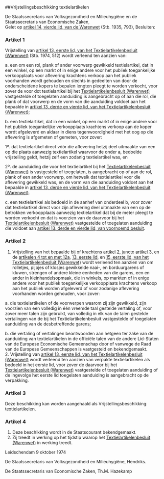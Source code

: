 <meta http-equiv='Content-Type' content='text/html; charset=utf-8' />

##Vrijstellingsbeschikking textielartikelen

De Staatssecretaris van Volksgezondheid en Milieuhygiëne en de Staatssecretaris van Economische Zaken,  
Gelet op [artikel 14, vierde lid, van de Warenwet](../../../../wet/warenwet/BWBR0001969/README.md) (Stb. 1935, 793),
Besluiten:    

### Artikel  1  

Vrijstelling van [artikel 13, eerste lid, van het Textielartikelenbesluit (Warenwet)](../../../../AMvB/textielartikelenbesluit/(warenwet)/BWBR0002932/README.md) (Stb. 1974, 512) wordt verleend ten aanzien van: 

a. een om een rol, plank of ander voorwerp gewikkeld textielartikel, dat in een winkel, op een markt of in enige andere voor het publiek toegankelijke verkoopplaats voor aflevering krachtens verkoop aan het publiek voorhanden wordt gehouden en slechts in gedeelten van door de onderscheidene kopers te bepalen lengten pleegt te worden verkocht, voor zover de voor dot textielartikel bij het [Textielartikelenbesluit (Warenwet)](../../../../AMvB/textielartikelenbesluit/(warenwet)/BWBR0002932/README.md) vastgestelde of toegelaten aanduiding is aangebracht op of aan die rol, die plank of dat voorwerp en de vorm van die aanduiding voldoet aan het bepaalde in [artikel 13, derde en vierde lid, van het Textielartikelenbesluit (Warenwet)](../../../../AMvB/textielartikelenbesluit/(warenwet)/BWBR0002932/README.md);  

b. een textielartikel, dat in een winkel, op een markt of in enige andere voor het publiek toegankelijke verkoopplaats krachtens verkoop aan de koper wordt afgeleverd en aldaar in diens tegenwoordigheid met het oog op die aflevering is afgemeten of gemeten, voor zover:  

1º. dat textielartikel direct vóór die aflevering hetzij deel uitmaakte van een op die plaats aanwezig textielartikel waarvoor de onder a, bedoelde vrijstelling geldt, hetzij zelf een zodanig textielartikel was, en  

2º. de aanduiding die voor het textielartikel bij het [Textielartikelenbesluit (Warenwet)](../../../../AMvB/textielartikelenbesluit/(warenwet)/BWBR0002932/README.md) is vastgesteld of toegelaten, is aangebracht op of aan de rol, plank of een ander voorwerp, om hetwelk dat textielartikel voor die aflevering gewikkeld was, en de vorm van die aanduiding voldoet aan het bepaalde in [artikel 13, derde en vierde lid, van het Textielartikelenbesluit (Warenwet)](../../../../AMvB/textielartikelenbesluit/(warenwet)/BWBR0002932/README.md).    

c. een textielartikel als bedoeld in de aanhef van onderdeel b, voor zover dat textielartikel direct voor zijn aflevering deel uitmaakte van een op de betrokken verkoopplaats aanwezig textielartikel dat bij de meter pleegt te worden verkocht en dat is voorzien van de daarvoor bij het [Textielartikelenbesluit (Warenwet)](../../../../AMvB/textielartikelenbesluit/(warenwet)/BWBR0002932/README.md) vastgestelde of toegelaten aanduiding die voldoet aan [artikel 13, derde en vierde lid, van voornoemd besluit](../../../../AMvB/textielartikelenbesluit/(warenwet)/BWBR0002932/README.md).   

### Artikel  2  

1.   Vrijstelling van het bepaalde bij of krachtens [artikel 2](../../../../AMvB/textielartikelenbesluit/(warenwet)/BWBR0002932/README.md), juncto [artikel 3](../../../../AMvB/textielartikelenbesluit/(warenwet)/BWBR0002932/README.md), en de [artikelen 4 tot en met 12a](../../../../AMvB/textielartikelenbesluit/(warenwet)/BWBR0002932/README.md), [13, eerste lid](../../../../AMvB/textielartikelenbesluit/(warenwet)/BWBR0002932/README.md), en [15, eerste lid, van het Textielartikelenbesluit (Warenwet)](../../../../AMvB/textielartikelenbesluit/(warenwet)/BWBR0002932/README.md) wordt verleend ten aanzien van om rolletjes, pijpjes of klosjes gewikkelde naai-, en borduurgarens of kluwen, strengen of andere kleine eenheden van die garens, een en ander in kleinhandelsopmaak, die in winkels, op markten of in enige andere voor het publiek toegankelijke verkoopplaats krachtens verkoop aan het publiek worden afgeleverd of voor zodanige aflevering voorhanden worden gehouden, voor zover: 

a. die textielartikelen of de voorwerpen waarom zij zijn gewikkeld, zijn voorzien van een volledig in één vreemde taal gestelde vertaling of, voor zover meer talen zijn gebruikt, van volledig in elk van de talen gestelde vertalingen van de bij het Textielartikelenbesluit vastgestelde of toegelaten aanduiding van de desbetreffende garens;  

b. die vertaling of vertalingen beantwoorden aan hetgeen ter zake van de aanduiding van textielartikelen in de officiële talen van de andere Lid-Staten van de Europese Economische Gemeenschap door of vanwege de Raad van de Europese Gemeenschappen is vastgesteld en bekendgemaakt.     
2.  Vrijstelling van [artikel 13, eerste lid, van het Textielartikelenbesluit (Warenwet)](../../../../AMvB/textielartikelenbesluit/(warenwet)/BWBR0002932/README.md) wordt verleend ten aanzien van verpakte textielartikelen als bedoeld in het eerste lid, voor zover de daarvoor bij het [Textielartikelenbesluit (Warenwet)](../../../../AMvB/textielartikelenbesluit/(warenwet)/BWBR0002932/README.md) vastgestelde of toegelaten aanduiding of de ingevolge het eerste lid toegelaten aanduiding is aangebracht op de verpakking.  

### Artikel  3  

Deze beschikking kan worden aangehaald als Vrijstellingsbeschikking textielartikelen. 

### Artikel  4  

1.  Deze beschikking wordt in de Staatscourant bekendgemaakt.   
2.  Zij treedt in werking op het tijdstip waarop het [Textielartikelenbesluit (Warenwet)](../../../../AMvB/textielartikelenbesluit/(warenwet)/BWBR0002932/README.md) in werking treedt.  

Leidschendam 
9 oktober 1974    

De 
Staatssecretaris van Volksgezondheid en Milieuhygiëne, 
Hendriks.  

De 
Staatssecretaris van Economische Zaken, 
Th.M. Hazekamp     
